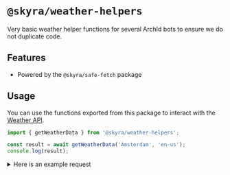 # `@skyra/weather-helpers`

Very basic weather helper functions for several ArchId bots to ensure we do not duplicate code.

## Features

-   Powered by the `@skyra/safe-fetch` package

## Usage

You can use the functions exported from this package to interact with the [Weather API]("https://wttr.in").

```typescript
import { getWeatherData } from '@skyra/weather-helpers';

const result = await getWeatherData('Amsterdam', 'en-us');
console.log(result);
```

<details>
 <summary>Here is an example request</summary>

```json
{
	"current_condition": [
		{
			"FeelsLikeC": "-4",
			"FeelsLikeF": "25",
			"cloudcover": "75",
			"humidity": "86",
			"lang_fr": [
				{
					"value": "Partiellement couvert"
				}
			],
			"localObsDateTime": "2024-01-06 11:02 PM",
			"observation_time": "10:02 PM",
			"precipInches": "0.0",
			"precipMM": "0.0",
			"pressure": "1017",
			"pressureInches": "30",
			"temp_C": "1",
			"temp_F": "34",
			"uvIndex": "1",
			"visibility": "10",
			"visibilityMiles": "6",
			"weatherCode": "116",
			"weatherDesc": [
				{
					"value": "Partly cloudy"
				}
			],
			"weatherIconUrl": [
				{
					"value": ""
				}
			],
			"winddir16Point": "NNE",
			"winddirDegree": "30",
			"windspeedKmph": "19",
			"windspeedMiles": "12"
		}
	],
	"nearest_area": [
		{
			"areaName": [
				{
					"value": "Amsterdam"
				}
			],
			"country": [
				{
					"value": "Netherlands"
				}
			],
			"latitude": "52.374",
			"longitude": "4.890",
			"population": "741636",
			"region": [
				{
					"value": "North Holland"
				}
			],
			"weatherUrl": [
				{
					"value": ""
				}
			]
		}
	],
	"request": [
		{
			"query": "Lat 52.37 and Lon 4.90",
			"type": "LatLon"
		}
	],
	"weather": []
}
```

</details>
